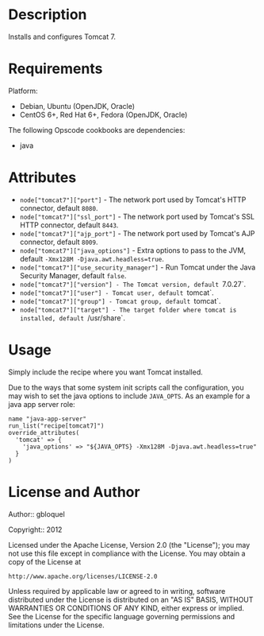 Description
===========

Installs and configures Tomcat 7.

Requirements
============

Platform:

* Debian, Ubuntu (OpenJDK, Oracle)
* CentOS 6+, Red Hat 6+, Fedora (OpenJDK, Oracle)

The following Opscode cookbooks are dependencies:

* java

Attributes
==========

* `node["tomcat7"]["port"]` - The network port used by Tomcat's HTTP connector, default `8080`.
* `node["tomcat7"]["ssl_port"]` - The network port used by Tomcat's SSL HTTP connector, default `8443`.
* `node["tomcat7"]["ajp_port"]` - The network port used by Tomcat's AJP connector, default `8009`.
* `node["tomcat7"]["java_options"]` - Extra options to pass to the JVM, default `-Xmx128M -Djava.awt.headless=true`.
* `node["tomcat7"]["use_security_manager"]` - Run Tomcat under the Java Security Manager, default `false`.
* `node["tomcat7"]["version"] - The Tomcat version, default `7.0.27`.
* `node["tomcat7"]["user"] - Tomcat user, default `tomcat`.
* `node["tomcat7"]["group"] - Tomcat group, default `tomcat`.
* `node["tomcat7"]["target"] - The target folder where tomcat is installed, default `/usr/share`.

Usage
=====

Simply include the recipe where you want Tomcat installed.

Due to the ways that some system init scripts call the configuration,
you may wish to set the java options to include `JAVA_OPTS`. As an
example for a java app server role:

    name "java-app-server"
    run_list("recipe[tomcat7]")
    override_attributes(
      'tomcat' => {
        'java_options' => "${JAVA_OPTS} -Xmx128M -Djava.awt.headless=true"
      }
    )

License and Author
==================

Author:: gbloquel

Copyright:: 2012

Licensed under the Apache License, Version 2.0 (the "License");
you may not use this file except in compliance with the License.
You may obtain a copy of the License at

    http://www.apache.org/licenses/LICENSE-2.0

Unless required by applicable law or agreed to in writing, software
distributed under the License is distributed on an "AS IS" BASIS,
WITHOUT WARRANTIES OR CONDITIONS OF ANY KIND, either express or implied.
See the License for the specific language governing permissions and
limitations under the License.